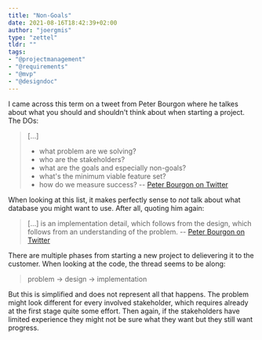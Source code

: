 ```yaml
---
title: "Non-Goals"
date: 2021-08-16T18:42:39+02:00
author: "joergmis"
type: "zettel"
tldr: ""
tags:
- "@projectmanagement"
- "@requirements"
- "@mvp"
- "@designdoc"
---
```


I came across this term on a tweet from Peter Bourgon where he talkes about
what you should and shouldn't think about when starting a project. The DOs:

> [...]
> - what problem are we solving?
> - who are the stakeholders?
> - what are the goals and especially non-goals?
> - what's the minimum viable feature set?
> - how do we measure success?
-- [Peter Bourgon on Twitter](https://twitter.com/peterbourgon/status/1359568494837329920?s=20)

When looking at this list, it makes perfectly sense to *not* talk about what 
database you might want to use. After all, quoting him again:

> [...] is an implementation detail, which follows from the design, which follows from an understanding of the problem.
-- [Peter Bourgon on Twitter](https://twitter.com/peterbourgon/status/1359568494837329920?s=20)

There are multiple phases from starting a new project to delievering it to the
customer. When looking at the code, the thread seems to be along:

> problem -> design -> implementation

But this is simplified and does not represent all that happens. The problem 
might look different for every involved stakeholder, which requires already at
the first stage quite some effort. Then again, if the stakeholders have limited
experience they might not be sure what they want but they still want progress.
